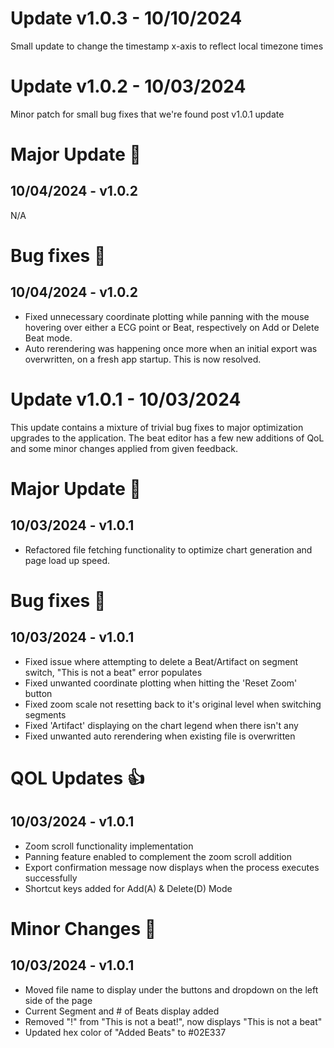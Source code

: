 # Update v1.0.3 - 10/10/2024
Small update to change the timestamp x-axis to reflect local timezone times

# Update v1.0.2 - 10/03/2024 
Minor patch for small bug fixes that we're found post v1.0.1 update

# Major Update 🔧
## 10/04/2024 - v1.0.2
N/A

# Bug fixes 🐛
## 10/04/2024 - v1.0.2
* Fixed unnecessary coordinate plotting while panning with the mouse hovering over either a ECG point or Beat, respectively on Add or Delete Beat mode.
* Auto rerendering was happening once more when an initial export was overwritten, on a fresh app startup. This is now resolved.

# Update v1.0.1 - 10/03/2024
This update contains a mixture of trivial bug fixes to major optimization upgrades to the application. The beat editor has a few new additions of QoL and some minor changes applied from given feedback.

# Major Update 🔧
## 10/03/2024 - v1.0.1
* Refactored file fetching functionality to optimize chart generation and page load up speed.

# Bug fixes 🐛
## 10/03/2024 - v1.0.1
* Fixed issue where attempting to delete a Beat/Artifact on segment switch, "This is not a beat" error populates
* Fixed unwanted coordinate plotting when hitting the 'Reset Zoom' button
* Fixed zoom scale not resetting back to it's original level when switching segments
* Fixed 'Artifact' displaying on the chart legend when there isn't any
* Fixed unwanted auto rerendering when existing file is overwritten

# QOL Updates 👍
## 10/03/2024 - v1.0.1
* Zoom scroll functionality implementation
* Panning feature enabled to complement the zoom scroll addition
* Export confirmation message now displays when the process executes successfully
* Shortcut keys added for Add(A) & Delete(D) Mode

# Minor Changes 🤏
## 10/03/2024 - v1.0.1
* Moved file name to display under the buttons and dropdown on the left side of the page
* Current Segment and # of Beats display added
* Removed "!" from "This is not a beat!", now displays "This is not a beat"
* Updated hex color of "Added Beats" to #02E337 